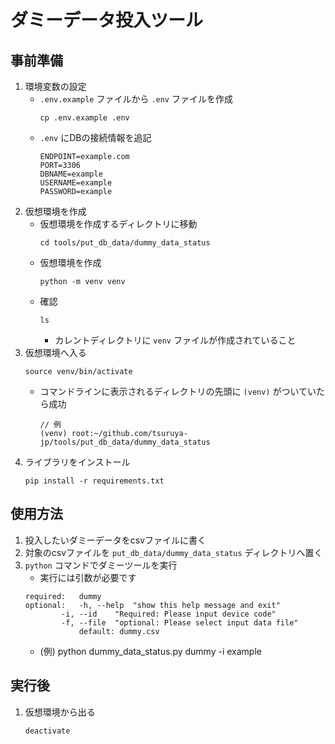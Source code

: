 # ダミーデータ投入ツール

## 事前準備

1. 環境変数の設定
	- `.env.example` ファイルから `.env` ファイルを作成
		```
		cp .env.example .env
		```
	- `.env` にDBの接続情報を追記
		```text:.env
		ENDPOINT=example.com
		PORT=3306
		DBNAME=example
		USERNAME=example
		PASSWORD=example
		```
1. 仮想環境を作成
	- 仮想環境を作成するディレクトリに移動
		```
		cd tools/put_db_data/dummy_data_status
		```
	- 仮想環境を作成
		```
		python -m venv venv
		```
	- 確認
		```
		ls 
		```
		- カレントディレクトリに `venv` ファイルが作成されていること
1. 仮想環境へ入る
	```
	source venv/bin/activate
	```
	- コマンドラインに表示されるディレクトリの先頭に `(venv)` がついていたら成功
		```
		// 例
		(venv) root:~/github.com/tsuruya-jp/tools/put_db_data/dummy_data_status
		```
1. ライブラリをインストール
	```
	pip install -r requirements.txt
	```

## 使用方法
1. 投入したいダミーデータをcsvファイルに書く
1. 対象のcsvファイルを `put_db_data/dummy_data_status` ディレクトリへ置く
1. `python` コマンドでダミーツールを実行
	- 実行には引数が必要です
	```
	required:	dummy
	optional:	-h, --help	"show this help message and exit"	
			-i, --id	"Required: Please input device code"
			-f, --file	"optional: Please select input data file"
				default: dummy.csv
	```
	- (例) python dummy_data_status.py dummy -i example

## 実行後
1. 仮想環境から出る
	```
	deactivate
	```
